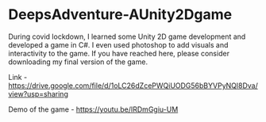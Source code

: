 # DeepsAdventure-AUnity2Dgame
During covid lockdown, I learned some Unity 2D game development and developed a game in C#. I even used photoshop to add visuals and interactivity to the game. If you have reached here, please consider downloading my final version of the game. 

Link - https://drive.google.com/file/d/1oLC26dZcePWQiUODG56bBYVPyNQl8Dva/view?usp=sharing

Demo of the game - https://youtu.be/IRDmGgiu-UM
